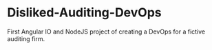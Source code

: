 # Disliked-Auditing-DevOps
First Angular IO and NodeJS project of creating a DevOps for a fictive auditing firm.
